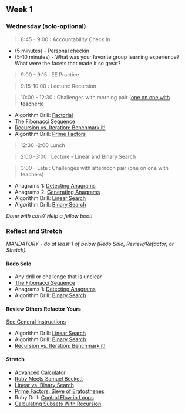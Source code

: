## Week 1

### Wednesday (solo-optional)

> 8:45 - 9:00 : Accountability Check In

- (5 minutes) - Personal checkin
- (5-10 minutes) - What was your favorite group learning experience?  What were the facets that made it so great?

> 9:00 - 9:15 : EE Practice

> 9:15-10:00 : Lecture: Recursion

> 10:00 - 12:30 : Challenges with morning pair ([one on one with teachers](https://docs.google.com/a/devbootcamp.com/spreadsheet/ccc?key=0AozpO5yzg9E6dEdEWVhhME8yeVYzd1V4am9qMTVjX2c&usp=sharing#gid=0))

- Algorithm Drill: [Factorial](https://github.com/sea-lions-2014/algorithm-drill-factorial-challenge)
- [The Fibonacci Sequence](https://github.com/sea-lions-2014/the-fibonacci-sequence-challenge)
- [Recursion vs. Iteration: Benchmark it!](https://github.com/sea-lions-2014/recursion-vs-iteration-benchmarking-it-challenge)
- Algorithm Drill: [Prime Factors](https://github.com/sea-lions-2014/algorithm-drill-prime-factors-challenge)


> 12:30 -2:00 Lunch

> 2:00 -3:00 : Lecture - Linear and Binary Search

> 3:00 - Late : Challenges with afternoon pair (one on one with teachers)

- Anagrams 1: [Detecting Anagrams](https://github.com/sea-lions-2014/anagrams-1-detecting-anagrams-challenge)
- Anagrams 2: [Generating Anagrams](https://github.com/sea-lions-2014/anagrams-2-generating-anagrams-challenge)
- Algorithm Drill: [Linear Search](https://github.com/sea-lions-2014/algorithm-drill-linear-search-challenge)
- Algorithm Drill: [Binary Search](https://github.com/sea-lions-2014/algorithm-drill-binary-search-challenge)

*Done with core? Help a fellow boot!*

### Reflect and Stretch

*MANDATORY - do at least 1 of below (Redo Solo, Review/Refactor, or Stretch).*

#### Redo Solo

- Any drill or challenge that is unclear
- [The Fibonacci Sequence](https://github.com/sea-lions-2014/the-fibonacci-sequence-challenge)
- Anagrams 1: [Detecting Anagrams](https://github.com/sea-lions-2014/anagrams-1-detecting-anagrams-challenge)
- Algorithm Drill: [Binary Search](https://github.com/sea-lions-2014/algorithm-drill-binary-search-challenge)

#### Review Others Refactor Yours

[See General Instructions](https://github.com/sea-lions-2014/review-others-refactor-yours-challenge)

- Algorithm Drill: [Linear Search](https://github.com/sea-lions-2014/algorithm-drill-linear-search-challenge)
- Algorithm Drill: [Binary Search](https://github.com/sea-lions-2014/algorithm-drill-binary-search-challenge)
- [Recursion vs. Iteration: Benchmark it!](https://github.com/sea-lions-2014/recursion-vs-iteration-benchmarking-it-challenge)

#### Stretch

- [Advanced Calculator](https://github.com/sea-lions-2014/advanced-calculator-challenge)
- [Ruby Meets Samuel Beckett](https://github.com/sea-lions-2014/quad-ruby-meets-samuel-beckett-challenge)
- [Linear vs. Binary Search](https://github.com/sea-lions-2014/binary-vs-linear-searching-challenge)
- [Prime Factors: Sieve of Eratosthenes](https://github.com/sea-lions-2014/prime-factors-sieve-of-eratosthenes-challenge)
- Ruby Drill: [Control Flow in Loops](https://github.com/sea-lions-2014/ruby-drill-control-flow-in-loops-challenge)
- [Calculating Subsets With Recursion](https://github.com/sea-lions-2014/calculating-subsets-with-recursion-challenge)